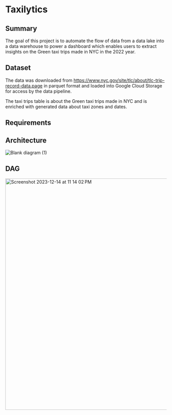 # Taxilytics

## Summary

The goal of this project is to automate the flow of data from a data lake into a data warehouse to power a dashboard which enables users to extract insights on the Green taxi trips made in NYC in the 2022 year.

## Dataset

The data was downloaded from https://www.nyc.gov/site/tlc/about/tlc-trip-record-data.page in parquet format and loaded into Google Cloud Storage for access by the data pipeline. 

The taxi trips table is about the Green taxi trips made in NYC and is enriched with generated data about taxi zones and dates. 

## Requirements

## Architecture

![Blank diagram (1)](https://github.com/MRazaKazmi/Taxilytics/assets/23143869/41f7e14c-495b-4af7-a57d-0950b909f36d)


## DAG

<img width="720" alt="Screenshot 2023-12-14 at 11 14 02 PM" src="https://github.com/MRazaKazmi/Taxilytics/assets/23143869/4136d048-02a5-402b-9ee3-b26be7fe201d">
